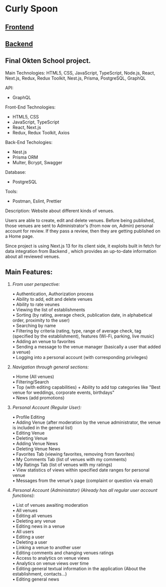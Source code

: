 # Curly Spoon

## [Frontend](https://github.com/RomanKosmyna/curly-spoon-frontend)
## [Backend](https://github.com/RomanKosmyna/curly-spoon-backend)

## Final Okten School project.

Main Technologies:
HTML5, CSS, JavaScript, TypeScript, Node.js, React, Next.js, Redux, Redux Toolkit, Nest.js, Prisma, PostgreSQL, GraphQL

API:
- GraphQL

Front-End Technologies:
- HTML5, CSS
- JavaScript, TypeScript
- React, Next.js
- Redux, Redux Toolkit, Axios

Back-End Techologies:
- Nest.js
- Prisma ORM
- Multer, Bcrypt, Swagger

Database:
- PostgreSQL

Tools:
- Postman, Eslint, Prettier

Description:
Website about different kinds of venues. 

Users are able to create, edit and delete venues. Before being published, those venues are sent to Administrator's (from now on, Admin) personal account for review.
If they pass a review, then they are getting published on a Home page.

Since project is using Next.js 13 for its client side, it exploits built in fetch for data integration from Backend , which provides an up-to-date information about all reviewed venues.

## Main Features:

 1) _From user perspective:_

    • Authentication, Authorization process
    <br/>
    • Ability to add, edit and delete venues
    <br/>
    • Ability to rate veunes
    <br/>
    • Viewing the list of establishments
    <br/>
    • Sorting (by rating, average check, publication date, in alphabetical order, proximity to the user)
    <br/>
    • Searching by name
    <br/>
    • Filtering by criteria (rating, type, range of average check, tag (specified by the establishment), features (Wi-Fi, parking, live music)
    <br/>
    • Adding an venue to favorites
    <br/>
    • Sending a message to the venue manager (basically a user that added a venue)
    <br/>
    • Logging into a personal account (with corresponding privileges)
  
  
2) _Navigation through general sections:_

    • Home (All venues)
    <br/>
    • Filtering/Search
    <br/>
    • Top (with editing capabilities) + Ability to add top categories like "Best venue for weddings, corporate events, birthdays"
    <br/>
    • News (add promotions)
 
 
3) _Personal Account (Regular User):_

    • Profile Editing
    <br/>
    • Adding Venue (after moderation by the venue administrator, the venue is included in the general list)
    <br/>
    • Editing Venue
    <br/>
    • Deleting Venue
    <br/>
    • Adding Venue News
    <br/>
    • Deleting Venue News
    <br/>
    • Favorites Tab (viewing favorites, removing from favorites)
    <br/>
    • My Comments Tab (list of venues with my comments)
    <br/>
    • My Ratings Tab (list of venues with my ratings)
    <br/>
    • View statistics of views within specified date ranges for personal venue
    <br/>
    • Messages from the venue's page (complaint or question via email)
    
4) _Personal Account (Administator) (Already has all regular user account functions):_

    • List of venues awaiting moderation
    <br/>
    • All venues
    <br/>
    • Editing all venues
    <br/>
    • Deleting any venue
    <br/>
    • Editing news in a venue 
    <br/>
    • All users
    <br/>
    • Editing a user
    <br/>
    • Deleting a user
    <br/>
    • Linking a venue to another user
    <br/>
    • Editing comments and changing venues ratings
    <br/>
    • Access to analytics on venue views
    <br/>
    • Analytics on venue views over time
    <br/>
    • Editing general textual information in the application (About the establishment, contacts...)
    <br/>
    • Editing general news
